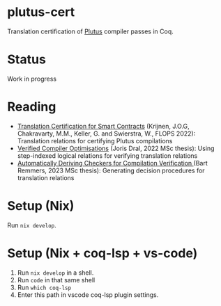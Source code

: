 # plutus-cert

Translation certification of [Plutus](https://github.com/input-output-hk/plutus) compiler passes in Coq.

# Status
Work in progress

# Reading

* [Translation Certification for Smart Contracts](https://arxiv.org/pdf/2201.04919.pdf) (Krijnen, J.O.G, Chakravarty, M.M., Keller, G. and Swierstra, W., FLOPS 2022): Translation relations for certifying Plutus compilations
* [Verified Compiler Optimisations](https://studenttheses.uu.nl/handle/20.500.12932/446) (Joris Dral, 2022 MSc thesis): Using step-indexed logical relations for verifying translation relations
* [Automatically Deriving Checkers for Compilation Verification ](https://studenttheses.uu.nl/handle/20.500.12932/43855) (Bart Remmers, 2023 MSc thesis): Generating decision procedures for translation relations

# Setup (Nix)
Run `nix develop`.

# Setup (Nix + coq-lsp + vs-code)
1. Run `nix develop` in a shell.
2. Run `code` in that same shell
3. Run `which coq-lsp`
4. Enter this path in vscode coq-lsp plugin settings.
